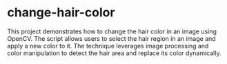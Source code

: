 # change-hair-color
 This project demonstrates how to change the hair color in an image using OpenCV. The script allows users to select the hair region in an image and apply a new color to it. The technique leverages image processing and color manipulation to detect the hair area and replace its color dynamically.
